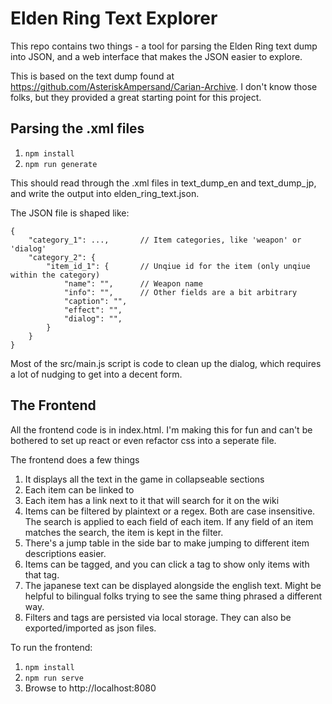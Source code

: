 

# Elden Ring Text Explorer

This repo contains two things - a tool for parsing the Elden Ring text dump into JSON, and a web interface that makes the JSON easier to explore.

This is based on the text dump found at https://github.com/AsteriskAmpersand/Carian-Archive. I don't know those folks, but they provided a great starting point for this project.

## Parsing the .xml files

1. `npm install`
2. `npm run generate`

This should read through the .xml files in text_dump_en and text_dump_jp, and write the output into elden_ring_text.json.

The JSON file is shaped like:

```
{
    "category_1": ...,       // Item categories, like 'weapon' or 'dialog'
    "category_2": {
        "item_id_1": {       // Unqiue id for the item (only unqiue within the category)
            "name": "",      // Weapon name
            "info": "",      // Other fields are a bit arbitrary
            "caption": "",
            "effect": "",
            "dialog": "",
        }
    }
}
```

Most of the src/main.js script is code to clean up the dialog, which requires a lot of nudging to get into a decent form.


## The Frontend

All the frontend code is in index.html. I'm making this for fun and can't be bothered to set up react or even refactor css into a seperate file.

The frontend does a few things

1. It displays all the text in the game in collapseable sections
2. Each item can be linked to
3. Each item has a link next to it that will search for it on the wiki
4. Items can be filtered by plaintext or a regex. Both are case insensitive. The search is applied to each field of each item. If any field of an item matches the search, the item is kept in the filter.
5. There's a jump table in the side bar to make jumping to different item descriptions easier.
6. Items can be tagged, and you can click a tag to show only items with that tag.
7. The japanese text can be displayed alongside the english text. Might be helpful to bilingual folks trying to see the same thing phrased a different way.
8. Filters and tags are persisted via local storage. They can also be exported/imported as json files.

To run the frontend:

1. `npm install`
2. `npm run serve`
3. Browse to http://localhost:8080